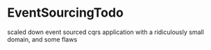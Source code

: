 EventSourcingTodo
=================

scaled down event sourced cqrs application with a ridiculously small domain, and some flaws
